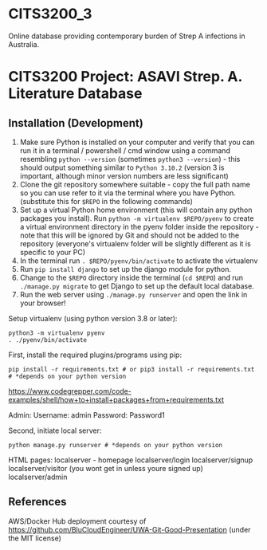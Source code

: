 # CITS3200_3
Online database providing contemporary burden of Strep A infections in Australia.

CITS3200 Project: ASAVI Strep. A. Literature Database
=====================================================

Installation (Development)
--------------------------


1. Make sure Python is installed on your computer and verify that you can run it in a terminal / powershell / cmd window using a command resembling `python --version` (sometimes `python3 --version`) - this should output something similar to `Python 3.10.2` (version 3 is important, although minor version numbers are less significant)
2. Clone the git repository somewhere suitable - copy the full path name so you can use refer to it via the terminal where you have Python. (substitute this for `$REPO` in the following commands)
3. Set up a virtual Python home environment (this will contain any python packages you install). Run `python -m virtualenv $REPO/pyenv` to create a virtual environment directory in the pyenv folder inside the repository - note that this will be ignored by Git and should not be added to the repository (everyone's virtualenv folder will be slightly different as it is specific to your PC)
4. In the terminal run `. $REPO/pyenv/bin/activate` to activate the virtualenv
5. Run `pip install django` to set up the django module for python.
6. Change to the `$REPO` directory inside the terminal (`cd $REPO`) and run `./manage.py migrate` to get Django to set up the default local database.
7. Run the web server using `./manage.py runserver` and open the link in your browser!


Setup virtualenv (using python version 3.8 or later):
```
python3 -m virtualenv pyenv
. ./pyenv/bin/activate
```


First, install the required plugins/programs using pip:
```
pip install -r requirements.txt # or pip3 install -r requirements.txt # *depends on your python version
```
https://www.codegrepper.com/code-examples/shell/how+to+install+packages+from+requirements.txt

Admin:
Username: admin
Password: Password1

Second, initiate local server:
```
python manage.py runserver # *depends on your python version
```

HTML pages:
localserver  - homepage
localserver/login
localserver/signup
localserver/visitor (you wont get in unless youre signed up)
localserver/admin

References
----------

AWS/Docker Hub deployment courtesy of https://github.com/BluCloudEngineer/UWA-Git-Good-Presentation (under the MIT license)
